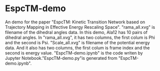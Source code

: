 # EspcTM-demo
An demo for the paper "EspcTM: Kinetic Transition Network based on Trajectory Mapping in Effective Energy Rescaling Space".
"rama_all.xvg" is filename of the dihedral angles data. In this demo, Ala12 has 10 pairs of dihedral angles. 
In "rama_all.xvg", it has two columns, the first colum is Phi and the second is Psi.
"Scale_all.xvg" is filename of the potential energy data. And it also has two columns, the first colum is frame index and the second is energy value.
"EspcTM-demo.ipynb" is the code writen by Jupyter Notebook."EspcTM-demo.py"is generated from "EspcTM-demo.ipynb".
